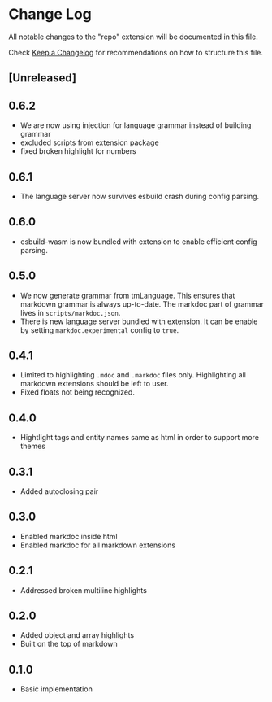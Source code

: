 # Change Log

All notable changes to the "repo" extension will be documented in this file.

Check [Keep a Changelog](http://keepachangelog.com/) for recommendations on how to structure this file.

## [Unreleased]

## 0.6.2

- We are now using injection for language grammar instead of building grammar
- excluded scripts from extension package
- fixed broken highlight for numbers

## 0.6.1

- The language server now survives esbuild crash during config parsing.

## 0.6.0

- esbuild-wasm is now bundled with extension to enable efficient config parsing.

## 0.5.0

- We now generate grammar from tmLanguage. This ensures that markdown grammar is always up-to-date. The markdoc part of grammar lives in `scripts/markdoc.json`.
- There is new language server bundled with extension. It can be enable by setting `markdoc.experimental` config to `true`.

## 0.4.1

- Limited to highlighting `.mdoc` and `.markdoc` files only. Highlighting all markdown extensions should be left to user.
- Fixed floats not being recognized.

## 0.4.0

- Hightlight tags and entity names same as html in order to support more themes

## 0.3.1

- Added autoclosing pair

## 0.3.0

- Enabled markdoc inside html
- Enabled markdoc for all markdown extensions

## 0.2.1

- Addressed broken multiline highlights

## 0.2.0

- Added object and array highlights
- Built on the top of markdown

## 0.1.0

- Basic implementation
